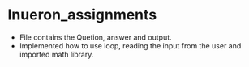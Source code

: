 # Inueron_assignments

* File contains the Quetion, answer and output.
* Implemented how to use loop, reading the input from the user and imported math library.  
